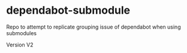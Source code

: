 # dependabot-submodule
Repo to attempt to replicate grouping issue of dependabot when using submodules

Version V2
